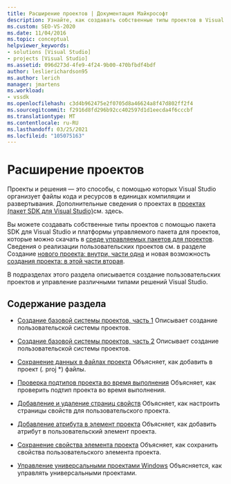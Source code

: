 ```yaml
---
title: Расширение проектов | Документация Майкрософт
description: Узнайте, как создавать собственные типы проектов в Visual Studio SDK и как управлять различными типами решений Visual Studio.
ms.custom: SEO-VS-2020
ms.date: 11/04/2016
ms.topic: conceptual
helpviewer_keywords:
- solutions [Visual Studio]
- projects [Visual Studio]
ms.assetid: 096d273d-4fe9-4f24-9b00-470bfbdf4bdf
author: leslierichardson95
ms.author: lerich
manager: jmartens
ms.workload:
- vssdk
ms.openlocfilehash: c3d4b962475e2f0705d8a46624a8f47d802ff2f4
ms.sourcegitcommit: f2916d8fd296b92cc402597d1d1eecda4f6cccbf
ms.translationtype: MT
ms.contentlocale: ru-RU
ms.lasthandoff: 03/25/2021
ms.locfileid: "105075163"
---
```

# <a name="extend-projects"></a>Расширение проектов
Проекты и решения — это способы, с помощью которых Visual Studio организует файлы кода и ресурсов в единицах компиляции и развертывания. Дополнительные сведения о проектах в [проектах (пакет SDK для Visual Studio)](../extensibility/extending-projects.md)см. здесь.

 Вы можете создавать собственные типы проектов с помощью пакета SDK для Visual Studio и платформы управляемого пакета для проектов, которые можно скачать в [среде управляемых пакетов для проектов](https://github.com/tunnelvisionlabs/MPFProj10). Сведения о реализации пользовательских проектов см. в разделе Создание [нового проекта: внутри, части одна](../extensibility/internals/new-project-generation-under-the-hood-part-one.md) и новая возможность [создания проекта: в этой части вторая](../extensibility/internals/new-project-generation-under-the-hood-part-two.md).

 В подразделах этого раздела описывается создание пользовательских проектов и управление различными типами решений Visual Studio.

## <a name="in-this-section"></a>Содержание раздела
- [Создание базовой системы проектов, часть 1](../extensibility/creating-a-basic-project-system-part-1.md) Описывает создание пользовательской системы проектов.

- [Создание базовой системы проектов, часть 2](../extensibility/creating-a-basic-project-system-part-2.md) Описывает создание пользовательской системы проектов.

- [Сохранение данных в файлах проекта](../extensibility/saving-data-in-project-files.md) Объясняет, как добавить в проект (<em>.</em> proj *) файлы.

- [Проверка подтипов проекта во время выполнения](../extensibility/verifying-subtypes-of-a-project-at-run-time.md) Объясняет, как проверить подтип проекта во время выполнения.

- [Добавление и удаление страниц свойств](../extensibility/adding-and-removing-property-pages.md) Объясняет, как настроить страницы свойств для пользовательского проекта.

- [Добавление атрибута в элемент проекта](../extensibility/adding-an-attribute-to-a-project-item.md) Объясняет, как добавить атрибут в пользовательский элемент проекта.

- [Сохранение свойства элемента проекта](../extensibility/persisting-the-property-of-a-project-item.md) Объясняет, как сохранить свойства пользовательского элемента проекта.

- [Управление универсальными проектами Windows](../extensibility/managing-universal-windows-projects.md) Объясняется, как управлять универсальными проектами.

